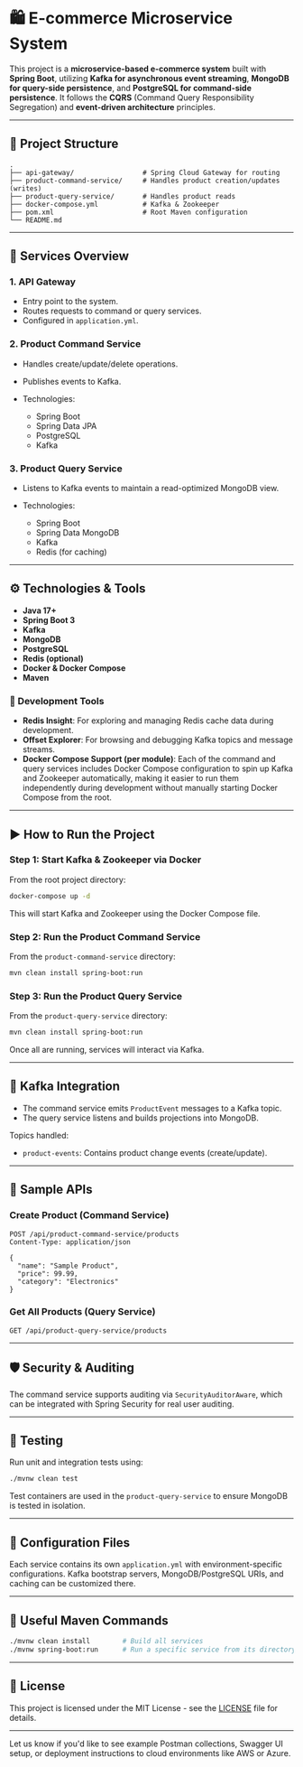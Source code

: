 # 🛍️ E-commerce Microservice System

This project is a **microservice-based e-commerce system** built with **Spring Boot**, utilizing **Kafka for asynchronous event streaming**, **MongoDB for query-side persistence**, and **PostgreSQL for command-side persistence**. It follows the **CQRS** (Command Query Responsibility Segregation) and **event-driven architecture** principles.

---

## 📂 Project Structure

```
.
├── api-gateway/                 # Spring Cloud Gateway for routing
├── product-command-service/     # Handles product creation/updates (writes)
├── product-query-service/       # Handles product reads
├── docker-compose.yml           # Kafka & Zookeeper
├── pom.xml                      # Root Maven configuration
└── README.md
```

---

## 🚀 Services Overview

### 1. **API Gateway**

* Entry point to the system.
* Routes requests to command or query services.
* Configured in `application.yml`.

### 2. **Product Command Service**

* Handles create/update/delete operations.
* Publishes events to Kafka.
* Technologies:

  * Spring Boot
  * Spring Data JPA
  * PostgreSQL
  * Kafka

### 3. **Product Query Service**

* Listens to Kafka events to maintain a read-optimized MongoDB view.
* Technologies:

  * Spring Boot
  * Spring Data MongoDB
  * Kafka
  * Redis (for caching)

---

## ⚙️ Technologies & Tools

* **Java 17+**
* **Spring Boot 3**
* **Kafka**
* **MongoDB**
* **PostgreSQL**
* **Redis (optional)**
* **Docker & Docker Compose**
* **Maven**

### 🧰 Development Tools

* **Redis Insight**: For exploring and managing Redis cache data during development.
* **Offset Explorer**: For browsing and debugging Kafka topics and message streams.
* **Docker Compose Support (per module)**: Each of the command and query services includes Docker Compose configuration to spin up Kafka and Zookeeper automatically, making it easier to run them independently during development without manually starting Docker Compose from the root.

---

## ▶️ How to Run the Project

### Step 1: Start Kafka & Zookeeper via Docker

From the root project directory:

```bash
docker-compose up -d
```

This will start Kafka and Zookeeper using the Docker Compose file.

### Step 2: Run the Product Command Service

From the `product-command-service` directory:

```bash
mvn clean install spring-boot:run
```

### Step 3: Run the Product Query Service

From the `product-query-service` directory:

```bash
mvn clean install spring-boot:run
```

Once all are running, services will interact via Kafka.

---

## 🔁 Kafka Integration

* The command service emits `ProductEvent` messages to a Kafka topic.
* The query service listens and builds projections into MongoDB.

Topics handled:

* `product-events`: Contains product change events (create/update).

---

## 🧾 Sample APIs

### Create Product (Command Service)

```http
POST /api/product-command-service/products
Content-Type: application/json

{
  "name": "Sample Product",
  "price": 99.99,
  "category": "Electronics"
}
```

### Get All Products (Query Service)

```http
GET /api/product-query-service/products
```

---

## 🛡️ Security & Auditing

The command service supports auditing via `SecurityAuditorAware`, which can be integrated with Spring Security for real user auditing.

---

## 🧪 Testing

Run unit and integration tests using:

```bash
./mvnw clean test
```

Test containers are used in the `product-query-service` to ensure MongoDB is tested in isolation.

---

## 📁 Configuration Files

Each service contains its own `application.yml` with environment-specific configurations. Kafka bootstrap servers, MongoDB/PostgreSQL URIs, and caching can be customized there.

---

## 🧰 Useful Maven Commands

```bash
./mvnw clean install        # Build all services
./mvnw spring-boot:run      # Run a specific service from its directory
```

---

## 📝 License

This project is licensed under the MIT License - see the [LICENSE](LICENSE) file for details.

---

Let us know if you'd like to see example Postman collections, Swagger UI setup, or deployment instructions to cloud environments like AWS or Azure.
